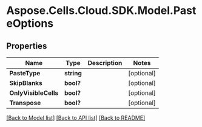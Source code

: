 # Aspose.Cells.Cloud.SDK.Model.PasteOptions
## Properties

Name | Type | Description | Notes
------------ | ------------- | ------------- | -------------
**PasteType** | **string** |  | [optional] 
**SkipBlanks** | **bool?** |  | [optional] 
**OnlyVisibleCells** | **bool?** |  | [optional] 
**Transpose** | **bool?** |  | [optional] 

[[Back to Model list]](../README.md#documentation-for-models) [[Back to API list]](../README.md#documentation-for-api-endpoints) [[Back to README]](../README.md)

